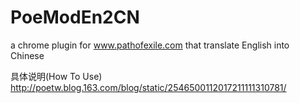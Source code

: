 # PoeModEn2CN
a chrome plugin for www.pathofexile.com that translate English into Chinese

具体说明(How To Use)
http://poetw.blog.163.com/blog/static/2546500112017211111310781/
